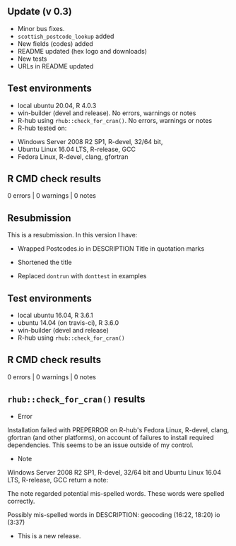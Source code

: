 ## Update (v 0.3)

* Minor bus fixes.
* `scottish_postcode_lookup` added
* New fields (codes) added
* README updated (hex logo and downloads)
* New tests
* URLs in README updated

## Test environments
* local ubuntu 20.04, R 4.0.3
* win-builder (devel and release). No errors, warnings or notes
* R-hub using `rhub::check_for_cran()`. No errors, warnings or notes
* R-hub tested on:
- Windows Server 2008 R2 SP1, R-devel, 32/64 bit,
- Ubuntu Linux 16.04 LTS, R-release, GCC
- Fedora Linux, R-devel, clang, gfortran

## R CMD check results

0 errors | 0 warnings | 0 notes

## Resubmission

This is a resubmission. In this version I have:

* Wrapped Postcodes.io in DESCRIPTION Title in quotation marks

* Shortened the title

* Replaced `dontrun` with `donttest` in examples

## Test environments
* local ubuntu 16.04, R 3.6.1
* ubuntu 14.04 (on travis-ci), R 3.6.0
* win-builder (devel and release)
* R-hub using `rhub::check_for_cran()`

## R CMD check results

0 errors | 0 warnings | 0 notes

## `rhub::check_for_cran()` results

* Error

Installation failed with PREPERROR on R-hub's Fedora Linux, R-devel, clang, gfortran (and other platforms), on account of failures to install required dependencies. This seems to be an issue outside of my control.

* Note

Windows Server 2008 R2 SP1, R-devel, 32/64 bit and Ubuntu Linux 16.04 LTS, R-release, GCC return a note:

The note regarded potential mis-spelled words. These words were spelled correctly.

Possibly mis-spelled words in DESCRIPTION:
  geocoding (16:22, 18:20)
  io (3:37)

* This is a new release.
